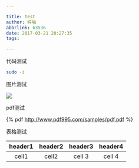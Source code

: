 ```yaml
---

title: test
author: 梓喵
abbrlink: 63536
date: 2017-03-21 20:27:35
tags:

---
```



代码测试

```bash
sudo -i
```

图片测试

![](https://cdn1.zimiao.moe/blog/test/1.jpg)


pdf测试

{% pdf http://www.pdf995.com/samples/pdf.pdf %}


表格测试

header1 | header2 | header3 | header4
:-:|:-:|:-:|:-:
cell1 | cell2 | cell 3 | cell 4